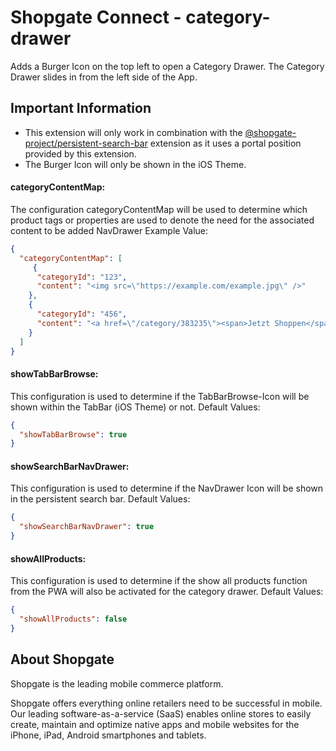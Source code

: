 # Shopgate Connect - category-drawer

Adds a Burger Icon on the top left to open a Category Drawer. The Category Drawer slides in from the left side of the App.

## Important Information

- This extension will only work in combination with the [@shopgate-project/persistent-search-bar](https://github.com/shopgate-professional-services/ext-persistent-search-bar) extension as it uses a portal position provided by this extension.  
- The Burger Icon will only be shown in the iOS Theme.


#### categoryContentMap:
The configuration categoryContentMap will be used to determine which product tags or properties are used to denote the need for the associated content to be added NavDrawer
Example Value:
```json
{
  "categoryContentMap": [
     {
      "categoryId": "123",
      "content": "<img src=\"https://example.com/example.jpg\" />"
    },
    {
      "categoryId": "456",
      "content": "<a href=\"/category/383235\"><span>Jetzt Shoppen</span></a>"
    }
  ]
}
```

#### showTabBarBrowse:
This configuration is used to determine if the TabBarBrowse-Icon will be shown within the TabBar (iOS Theme) or not.
Default Values:
```json
{
  "showTabBarBrowse": true
}
```

#### showSearchBarNavDrawer:
This configuration is used to determine if the NavDrawer Icon  will be shown in the persistent search bar.
Default Values:
```json
{
  "showSearchBarNavDrawer": true
}
```

#### showAllProducts:
This configuration is used to determine if the show all products function from the PWA will also be activated for the category drawer.
Default Values:
```json
{
  "showAllProducts": false
}
```

## About Shopgate

Shopgate is the leading mobile commerce platform.

Shopgate offers everything online retailers need to be successful in mobile. Our leading
software-as-a-service (SaaS) enables online stores to easily create, maintain and optimize native
apps and mobile websites for the iPhone, iPad, Android smartphones and tablets.